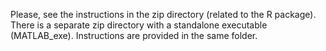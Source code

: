 Please, see the instructions in the zip directory (related to the R package).
There is a separate zip directory with a standalone executable (MATLAB_exe). Instructions are provided in the same folder.
